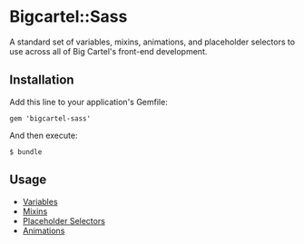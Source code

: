 # Bigcartel::Sass

A standard set of variables, mixins, animations, and placeholder selectors to use across all of Big Cartel's front-end development.

## Installation

Add this line to your application's Gemfile:

    gem 'bigcartel-sass'

And then execute:

    $ bundle

## Usage

* [Variables](https://github.com/bigcartel/bigcartel-sass/blob/master/lib/assets/stylesheets/_variables.css.sass)
* [Mixins](https://github.com/bigcartel/bigcartel-sass/blob/master/lib/assets/stylesheets/_mixins.css.sass)
* [Placeholder Selectors](https://github.com/bigcartel/bigcartel-sass/blob/master/lib/assets/stylesheets/_placeholders.css.sass)
* [Animations](https://github.com/bigcartel/bigcartel-sass/blob/master/lib/assets/stylesheets/_animations.css.sass)


